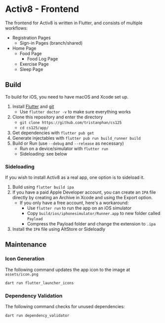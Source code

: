 # Activ8 - Frontend

The frontend for Activ8 is written in Flutter, and consists of multiple workflows:

- Registration Pages
    - Sign-in Pages (branch/shared)
- Home Page
    - Food Page
        - Food Log Page
    - Exercise Page
    - Sleep Page

## Build

To build for iOS, you need to have macOS and Xcode set up.

1. Install [Flutter](https://flutter.dev/docs/get-started/install) and [git](https://git-scm.com/)
    - Use `flutter doctor -v` to make sure everything works
2. Clone this repository and enter the directory
    - `git clone https://github.com/tristanphan/cs125`
    - `cd cs125/app/`
3. Get dependencies with `flutter pub get`
4. Generate injectables with `flutter pub run build_runner build`
5. Build or Run (use `--debug` and `--release` as necessary)
    - Run on a device/simulator with `flutter run`
    - Sideloading: see below

### Sideloading

If you wish to install Activ8 as a real app, one option is to sideload it.

1. Build using `flutter build ipa`
2. If you have a paid Apple Developer account, you can create an `IPA` file directly by creating an Archive in Xcode and
   using the Export option.
    - If you only have a free account, here's a workaround:
        - Use `flutter run` to run the app on an iOS simulator
        - Copy `build/ios/iphonesimulator/Runner.app` to new folder called `Payload`
        - Compress the Payload folder and change the extension to `.ipa`
3. Install the `IPA` file using AltStore or Sideloadly

## Maintenance

### Icon Generation

The following command updates the app icon to the image at `assets/icon.png`

```bash
dart run flutter_launcher_icons
```

### Dependency Validation

The following command checks for unused dependencies:

```bash
dart run dependency_validator
```